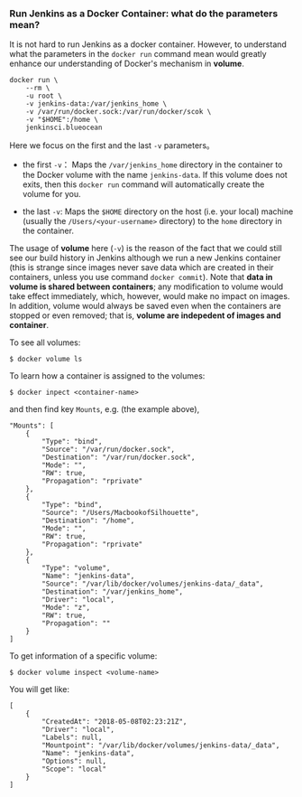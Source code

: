 ### Run Jenkins as a Docker Container: what do the parameters mean?

It is not hard to run Jenkins as a docker container. However, to understand what the parameters in the `docker run` command mean would greatly enhance our understanding of Docker's mechanism in **volume**.

    docker run \
        --rm \
        -u root \
        -v jenkins-data:/var/jenkins_home \
        -v /var/run/docker.sock:/var/run/docker/scok \
        -v "$HOME":/home \
        jenkinsci.blueocean
        
Here we focus on the first and the last `-v` parameters。

- the first `-v`：
Maps the `/var/jenkins_home` directory in the container to the Docker volume with the name `jenkins-data`. If this volume does not exits, then this `docker run` command will automatically create the volume for you.
        
- the last `-v`:
Maps the `$HOME` directory on the host (i.e. your local) machine (usually the `/Users/<your-username>` directory) to the `home` directory in the container.
 
 
The usage of **volume** here (`-v`) is the reason of the fact that we could still see our build history in Jenkins although we run a new Jenkins container (this is strange since images never save data which are created in their containers, unless you use command `docker commit`). Note that **data in volume is shared between containers**; any modification to volume would take effect immediately, which, however, would make no impact on images. In addition, volume would always be saved even when the containers are stopped or even removed; that is, **volume are indepedent of images and container**.

To see all volumes:

    $ docker volume ls
    
To learn how a container is assigned to the volumes:

    $ docker inpect <container-name>
    
and then find key `Mounts`, e.g. (the example above), 

    "Mounts": [
        {
            "Type": "bind",
            "Source": "/var/run/docker.sock",
            "Destination": "/var/run/docker.sock",
            "Mode": "",
            "RW": true,
            "Propagation": "rprivate"
        },
        {
            "Type": "bind",
            "Source": "/Users/MacbookofSilhouette",
            "Destination": "/home",
            "Mode": "",
            "RW": true,
            "Propagation": "rprivate"
        },
        {
            "Type": "volume",
            "Name": "jenkins-data",
            "Source": "/var/lib/docker/volumes/jenkins-data/_data",
            "Destination": "/var/jenkins_home",
            "Driver": "local",
            "Mode": "z",
            "RW": true,
            "Propagation": ""
        }
    ]

To get information of a specific volume:

    $ docker volume inspect <volume-name>
    
You will get like:

    [
        {
            "CreatedAt": "2018-05-08T02:23:21Z",
            "Driver": "local",
            "Labels": null,
            "Mountpoint": "/var/lib/docker/volumes/jenkins-data/_data",
            "Name": "jenkins-data",
            "Options": null,
            "Scope": "local"
        }
    ]

